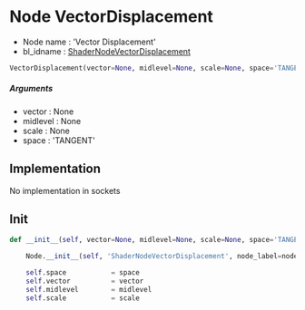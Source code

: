 # Node VectorDisplacement

- Node name : 'Vector Displacement'
- bl_idname : [ShaderNodeVectorDisplacement](https://docs.blender.org/api/current/bpy.types.ShaderNodeVectorDisplacement.html)


``` python
VectorDisplacement(vector=None, midlevel=None, scale=None, space='TANGENT', node_label=None, node_color=None, **kwargs)
```
##### Arguments

- vector : None
- midlevel : None
- scale : None
- space : 'TANGENT'

## Implementation

No implementation in sockets

## Init

``` python
def __init__(self, vector=None, midlevel=None, scale=None, space='TANGENT', node_label=None, node_color=None, **kwargs):

    Node.__init__(self, 'ShaderNodeVectorDisplacement', node_label=node_label, node_color=node_color, **kwargs)

    self.space           = space
    self.vector          = vector
    self.midlevel        = midlevel
    self.scale           = scale
```
